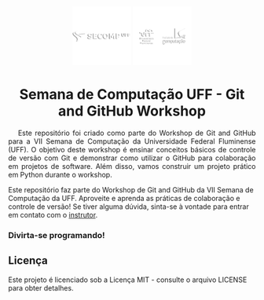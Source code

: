 <div align="center">
  <img src="images/4.png"width=" 120px">
  <img src="images/1.png"width=" 120px">
  <h1>Semana de Computação UFF - Git and GitHub Workshop</h1>
</div>

<p align = "justify"> &emsp; Este repositório foi criado como parte do Workshop de Git and GitHub para a VII Semana de Computação da Universidade Federal Fluminense (UFF). O objetivo deste workshop é ensinar conceitos básicos de controle de versão com Git e demonstrar como utilizar o GitHub para colaboração em projetos de software. Além disso, vamos construir um projeto prático em Python durante o workshop. </p>

Este repositório faz parte do Workshop de Git and GitHub da VII Semana de Computação da UFF. Aproveite e aprenda as práticas de colaboração e controle de versão! Se tiver alguma dúvida, sinta-se à vontade para entrar em contato com o [instrutor](https://github.com/JohKemPo).


### **Divirta-se programando!**

## **Licença**
Este projeto é licenciado sob a Licença MIT - consulte o arquivo LICENSE para obter detalhes.
